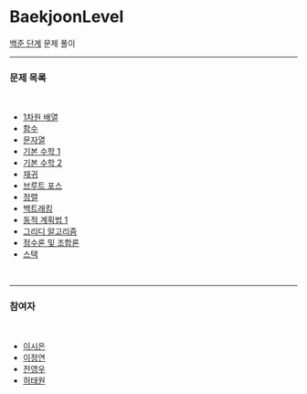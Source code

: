 # BaekjoonLevel

[백준 단계](https://www.acmicpc.net/step) 문제 풀이

---

### 문제 목록

<br>

* [1차원 배열](https://www.acmicpc.net/step/6)
* [함수](https://www.acmicpc.net/step/5)
* [문자열](https://www.acmicpc.net/step/7)
* [기본 수학 1](https://www.acmicpc.net/step/8)
* [기본 수학 2](https://www.acmicpc.net/step/10)
* [재귀](https://www.acmicpc.net/step/19)
* [브루트 포스](https://www.acmicpc.net/step/22)
* [정렬](https://www.acmicpc.net/step/9)
* [백트래킹](https://www.acmicpc.net/step/34)
* [동적 계획법 1](https://www.acmicpc.net/step/16)
* [그리디 알고리즘](https://www.acmicpc.net/step/33)
* [정수론 및 조합론](https://www.acmicpc.net/step/18)
* [스택](https://www.acmicpc.net/step/11)

<br>

---

### 참여자

<br>

* [이시은](https://github.com/tldms975)
* [이정연](https://github.com/happyyeon)
* [전영우](https://github.com/wowo0709)
* [허태원](https://github.com/HEOTAEWON)  